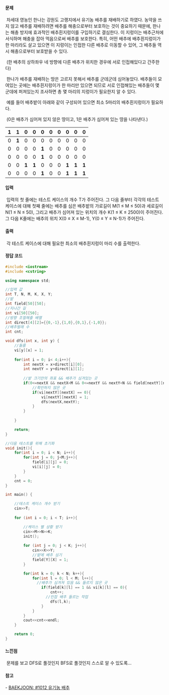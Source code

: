 

#### 문제	

​	차세대 영농인 한나는 강원도 고랭지에서 유기농 배추를 재배하기로 하였다. 농약을 쓰지 않고 배추를 재배하려면 배추를 해충으로부터 보호하는 것이 중요하기 때문에, 한나는 해충 방지에 효과적인 배추흰지렁이를 구입하기로 결심한다. 이 지렁이는 배추근처에 서식하며 해충을 잡아 먹음으로써 배추를 보호한다. 특히, 어떤 배추에 배추흰지렁이가 한 마리라도 살고 있으면 이 지렁이는 인접한 다른 배추로 이동할 수 있어, 그 배추들 역시 해충으로부터 보호받을 수 있다.

​	(한 배추의 상하좌우 네 방향에 다른 배추가 위치한 경우에 서로 인접해있다고 간주한다)

​	한나가 배추를 재배하는 땅은 고르지 못해서 배추를 군데군데 심어놓았다. 배추들이 모여있는 곳에는 배추흰지렁이가 한 마리만 있으면 되므로 서로 인접해있는 배추들이 몇 군데에 퍼져있는지 조사하면 총 몇 마리의 지렁이가 필요한지 알 수 있다.

​	예를 들어 배추밭이 아래와 같이 구성되어 있으면 최소 5마리의 배추흰지렁이가 필요하다.

​	(0은 배추가 심어져 있지 않은 땅이고, 1은 배추가 심어져 있는 땅을 나타낸다.)

| **1** | **1** | 0     | 0     | 0     | 0    | 0    | 0     | 0     | 0     |
| ----- | ----- | ----- | ----- | ----- | ---- | ---- | ----- | ----- | ----- |
| 0     | **1** | 0     | 0     | 0     | 0    | 0    | 0     | 0     | 0     |
| 0     | 0     | 0     | 0     | **1** | 0    | 0    | 0     | 0     | 0     |
| 0     | 0     | 0     | 0     | **1** | 0    | 0    | 0     | 0     | 0     |
| 0     | 0     | **1** | **1** | 0     | 0    | 0    | **1** | **1** | **1** |
| 0     | 0     | 0     | 0     | **1** | 0    | 0    | **1** | **1** | **1** |





#### 입력

​	입력의 첫 줄에는 테스트 케이스의 개수 T가 주어진다. 그 다음 줄부터 각각의 테스트 케이스에 대해 첫째 줄에는 배추를 심은 배추밭의 가로길이 M(1 ≤ M ≤ 50)과 세로길이 N(1 ≤ N ≤ 50), 그리고 배추가 심어져 있는 위치의 개수 K(1 ≤ K ≤ 2500)이 주어진다. 그 다음 K줄에는 배추의 위치 X(0 ≤ X ≤ M-1), Y(0 ≤ Y ≤ N-1)가 주어진다.



#### 출력

​	각 테스트 케이스에 대해 필요한 최소의 배추흰지렁이 마리 수를 출력한다.



#### 정답 코드

```c++
#include <iostream>
#include <cstring>

using namespace std;

//입력 값
int T, N, M, K, X, Y;
//밭
int field[50][50];
//지나간 길
int vi[50][50];
//방향 조절해줄 배열
int direct[4][2]={{0,-1},{1,0},{0,1},{-1,0}};
//배추벌래 수
int cnt;

void dfs(int x, int y) {
    //들름
    vi[y][x] = 1;
    
    for(int i = 0; i< 4;i++){
        int nextX = x+direct[i][0];
        int nextY = y+direct[i][1];
        
        //밭 크기안의 좌표 && 배추가 심겨있는 곳
        if(0<=nextX && nextX<M && 0<=nextY && nextY<N && field[nextY][nextX] == 1) {
            //확인하지 않은 곳
            if(vi[nextY][nextX] == 0){
                vi[nextY][nextX] = 1;
                dfs(nextX,nextY);
            }
        }
        
    }

    return;
}

//다음 테스트를 위해 초기화
void init(){
    for(int i = 0; i < N; i++){
        for(int j = 0; j<M;j++){
            field[i][j] = 0;
            vi[i][j] = 0;
        }
    }
    cnt = 0;
}

int main() {

    //테스트 케이스 개수 받기
    cin>>T;
    
    for (int i = 0; i < T; i++){

        //케이스 별 상황 받기
        cin>>M>>N>>K;
        init();
        
        for (int j = 0; j < K; j++){
            cin>>X>>Y;
            //밭에 배추 심기
            field[Y][X] = 1;
        }

        for(int k = 0; k < N; k++){
            for(int l = 0; l < M; l++){
              //배추가 심겨져 있음 && 들르지 않은 곳
                if(field[k][l] == 1 && vi[k][l] == 0){
                    cnt++;
                  //인접 배추 들르는 작업
                    dfs(l,k);
                }
            }
        }
        cout<<cnt<<endl;
    }

    return 0;
}
```









#### 느낀점

​	문제를 보고 DFS로 풀것인지 BFS로 풀것인지 스스로 알 수 있도록...



#### 참고

\- [BAEKJOON: #1012 유기농 배추](https://www.acmicpc.net/problem/1012)